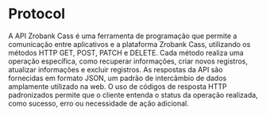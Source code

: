 # Protocol

A API Zrobank Cass é uma ferramenta de programação que permite a comunicação entre aplicativos e a plataforma Zrobank Cass, utilizando os métodos HTTP GET, POST, PATCH e DELETE. Cada método realiza uma operação específica, como recuperar informações, criar novos registros, atualizar informações e excluir registros. As respostas da API são fornecidas em formato JSON, um padrão de intercâmbio de dados amplamente utilizado na web. O uso de códigos de resposta HTTP padronizados permite que o cliente entenda o status da operação realizada, como sucesso, erro ou necessidade de ação adicional.

